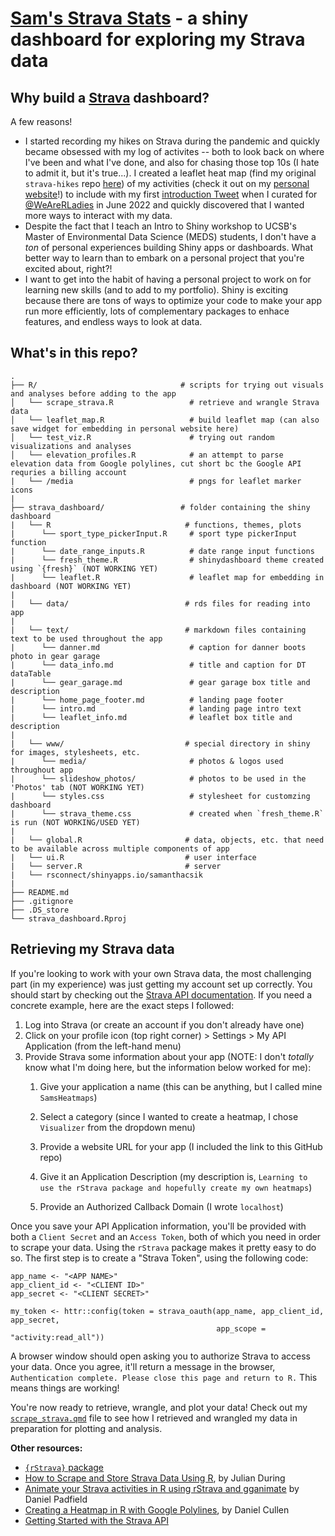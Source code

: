 # [Sam's Strava Stats](https://samanthacsik.shinyapps.io/strava_dashboard/) - a shiny dashboard for exploring my Strava data

## Why build a [Strava](https://www.strava.com/) dashboard?

A few reasons! 

- I started recording my hikes on Strava during the pandemic and quickly became obsessed with my log of activites -- both to look back on where I've been and what I've done, and also for chasing those top 10s (I hate to admit it, but it's true...). I created a leaflet heat map (find my original `strava-hikes` repo [here](https://github.com/samanthacsik/strava-hikes)) of my activities (check it out on my [personal website](https://samanthacsik.github.io/about.html)!) to include with my first [introduction Tweet](https://twitter.com/WeAreRLadies/status/1533837942782775297) when I curated for [@WeAreRLadies](https://twitter.com/WeAreRLadies) in June 2022 and quickly discovered that I wanted more ways to interact with my data.
- Despite the fact that I teach an Intro to Shiny workshop to UCSB's Master of Environmental Data Science (MEDS) students, I don't have a *ton* of personal experiences building Shiny apps or dashboards. What better way to learn than to embark on a personal project that you're excited about, right?! 
- I want to get into the habit of having a personal project to work on for learning new skills (and to add to my portfolio). Shiny is exciting because there are tons of ways to optimize your code to make your app run more efficiently, lots of complementary packages to enhace features, and endless ways to look at data.

## What's in this repo?

```
.
├── R/                                # scripts for trying out visuals and analyses before adding to the app
│   └── scrape_strava.R                 # retrieve and wrangle Strava data  
│   └── leaflet_map.R                   # build leaflet map (can also save widget for embedding in personal website here)
│   └── test_viz.R                      # trying out random visualizations and analyses
│   └── elevation_profiles.R            # an attempt to parse elevation data from Google polylines, cut short bc the Google API requries a billing account
|   └── /media                          # pngs for leaflet marker icons
|
├── strava_dashboard/                 # folder containing the shiny dashboard 
|   └── R                              # functions, themes, plots
|      └── sport_type_pickerInput.R     # sport type pickerInput function
|      └── date_range_inputs.R          # date range input functions
|      └── fresh_theme.R                # shinydashboard theme created using `{fresh}` (NOT WORKING YET)
|      └── leaflet.R                    # leaflet map for embedding in dashboard (NOT WORKING YET)
|   
|   └── data/                          # rds files for reading into app
|        
|   └── text/                          # markdown files containing text to be used throughout the app
|      └── danner.md                    # caption for danner boots photo in gear garage
|      └── data_info.md                 # title and caption for DT dataTable
|      └── gear_garage.md               # gear garage box title and description
|      └── home_page_footer.md          # landing page footer 
|      └── intro.md                     # landing page intro text
|      └── leaflet_info.md              # leaflet box title and description
|       
|   └── www/                           # special directory in shiny for images, stylesheets, etc. 
|      └── media/                       # photos & logos used throughout app
|      └── slideshow_photos/            # photos to be used in the 'Photos' tab (NOT WORKING YET)
|      └── styles.css                   # stylesheet for customzing dashboard
|      └── strava_theme.css             # created when `fresh_theme.R` is run (NOT WORKING/USED YET)
|
|   └── global.R                       # data, objects, etc. that need to be available across multiple components of app
|   └── ui.R                           # user interface
|   └── server.R                       # server
|   └── rsconnect/shinyapps.io/samanthacsik
|
├── README.md
├── .gitignore        
├── .DS_store
└── strava_dashboard.Rproj
```

## Retrieving my Strava data

If you're looking to work with your own Strava data, the most challenging part (in my experience) was just getting my account set up correctly. You should start by checking out the [Strava API documentation](https://developers.strava.com/docs/getting-started/). If you need a concrete example, here are the exact steps I followed:

1.  Log into Strava (or create an account if you don't already have one)
2.  Click on your profile icon (top right corner) \> Settings \> My API Application (from the left-hand menu)
3.  Provide Strava some information about your app (NOTE: I don't *totally* know what I'm doing here, but the information below worked for me):
    1.  Give your application a name (this can be anything, but I called mine `SamsHeatmaps`)

    2.  Select a category (since I wanted to create a heatmap, I chose `Visualizer` from the dropdown menu)

    3.  Provide a website URL for your app (I included the link to this GitHub repo)

    4.  Give it an Application Description (my description is, `Learning to use the rStrava package and hopefully create my own heatmaps`)

    5.  Provide an Authorized Callback Domain (I wrote `localhost`)

Once you save your API Application information, you'll be provided with both a `Client Secret` and an `Access Token`, both of which you need in order to scrape your data. Using the `rStrava` package makes it pretty easy to do so. The first step is to create a "Strava Token", using the following code:

```{r, eval = FALSE}
app_name <- "<APP NAME>"
app_client_id <- "<CLIENT ID>"
app_secret <- "<CLIENT SECRET>"

my_token <- httr::config(token = strava_oauth(app_name, app_client_id, app_secret,
                                              app_scope = "activity:read_all"))
```

A browser window should open asking you to authorize Strava to access your data. Once you agree, it'll return a message in the browser, `Authentication complete. Please close this page and return to R.` This means things are working!

You're now ready to retrieve, wrangle, and plot your data! Check out my [`scrape_strava.qmd`](https://github.com/samanthacsik/strava-dashboard/blob/main/R/scrape_strava.qmd) file to see how I retrieved and wrangled my data in preparation for plotting and analysis.

**Other resources:**
- [`{rStrava}` package](https://github.com/fawda123/rStrava)
-   [How to Scrape and Store Strava Data Using R](https://rviews.rstudio.com/2021/11/22/strava-data/), by Julian During
-   [Animate your Strava activities in R using rStrava and gganimate](https://padpadpadpad.github.io/post/animate-your-strava-activities-using-rstrava-and-gganimate/) by Daniel Padfield
-   [Creating a Heatmap in R with Google Polylines](https://www.dancullen.me/articles/creating-a-heatmap-in-r-with-google-polylines), by Daniel Cullen
-   [Getting Started with the Strava API](https://developers.strava.com/docs/getting-started/)

